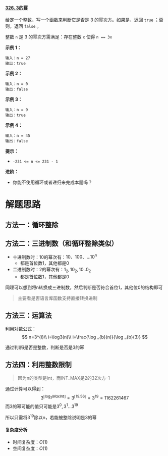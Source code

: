 #### [326. 3的幂](https://leetcode-cn.com/problems/power-of-three/)

给定一个整数，写一个函数来判断它是否是 3 的幂次方。如果是，返回 `true` ；否则，返回 `false` 。

整数 `n` 是 3 的幂次方需满足：存在整数 `x` 使得 `n == 3x`

 

**示例 1：**

```
输入：n = 27
输出：true
```

**示例 2：**

```
输入：n = 0
输出：false
```

**示例 3：**

```
输入：n = 9
输出：true
```

**示例 4：**

```
输入：n = 45
输出：false
```

 

**提示：**

- `-231 <= n <= 231 - 1`

 

**进阶：**

- 你能不使用循环或者递归来完成本题吗？

# 解题思路

## 方法一：循环整除

## 方法二：三进制数（和循环整除类似）

- 十进制数时：10的幂次有：$10、100、...10^n$
  - 都是首位数1，其他都是0
- 二进制数时：2的幂次有：$1_2,10_2,10..0_2$
  - 都是首位数1，其他都是0

同理可以想到将n转换成三进制数，然后判断是否符合首位1，其他位0的结构即可

> 主要看是否语言库函数支持直接转换进制



## 方法三：运算法

利用对数公式：
$$
n=3^{i}\\ i=\log3(n)\\ i=\frac{\log _{b}(n)}{\log _{b}(3)}
$$


通过判断i是否是整数，判断是否是3的幂



## 方法四：利用整数限制

> 因为n的类型是int，而INT_MAX是2的32次方-1

通过计算可以得到：
$$
3^{\left\lfloor\log _{3} M a x I n t\right\rfloor}=3^{\lfloor 19.56\rfloor}=3^{19}=1162261467
$$
而3的幂可能的值只可能是$3^0,3^1...3^{19}$

所以只需将$3^{19}$除以n，若能被整除说明是3的幂

#### 复杂度分析

- 时间复杂度：$O(1)$
- 空间复杂度：$O(1)$

